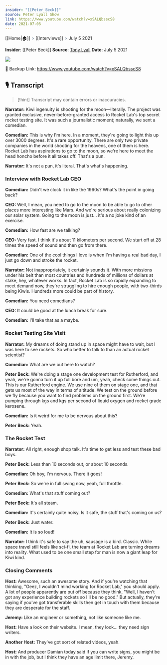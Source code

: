 ```yaml
---
insider: "[[Peter Beck]]"
source: Peter Lyall Show
link: https://www.youtube.com/watch?v=xSALQbsscS8
date: 2021-07-05
---
```

[[Home|🏠]] <span style="color: LightSlateGray">></span> [[Interviews]] <span style="color: LightSlateGray">></span> July 5 2021

**Insider**: [[Peter Beck]]
**Source**: [Tony Lyall](https://www.youtube.com/watch?v=xSALQbsscS8)
**Date**: July 5 2021

![](https://www.youtube.com/watch?v=xSALQbsscS8)

🔗 Backup Link: https://www.youtube.com/watch?v=xSALQbsscS8

## 🎙️ Transcript

>[!hint] Transcript may contain errors or inaccuracies.

**Narrator:** Kiwi ingenuity is shooting for the moon—literally. The project was granted exclusive, never-before-granted access to Rocket Lab's top secret rocket testing site. It was such a journalistic moment; naturally, we sent a comedian.

**Comedian:** This is why I'm here. In a moment, they're going to light this up over 3000 degrees. It's a rare opportunity. There are only two private companies in the world shooting for the heavens, one of them is here. Rocket Lab has aspirations to go to the moon, so we're here to meet the head honcho before it all takes off. That's a pun.

**Narrator:** It's not a pun, it's literal. That's what's happening.

### Interview with Rocket Lab CEO

**Comedian:** Didn't we clock it in like the 1960s? What's the point in going back?

**CEO:** Well, I mean, you need to go to the moon to be able to go to other places more interesting like Mars. And we're serious about really colonizing our solar system. Going to the moon is just... it's a no joke kind of an exercise.

**Comedian:** How fast are we talking?

**CEO:** Very fast. I think it's about 11 kilometers per second. We start off at 28 times the speed of sound and then go from there.

**Comedian:** One of the cool things I love is when I'm having a real bad day, I just go down and stroke the rocket.

**Narrator:** Not inappropriately, it certainly sounds it. With more missions under his belt than most countries and hundreds of millions of dollars at stake, hey, whatever works. In fact, Rocket Lab is so rapidly expanding to meet demand now, they're struggling to hire enough people, with two-thirds being Kiwis. Hundreds more could be part of history.

**Comedian:** You need comedians?

**CEO:** It could be good at the lunch break for sure.

**Comedian:** I'll take that as a maybe.

### Rocket Testing Site Visit

**Narrator:** My dreams of doing stand up in space might have to wait, but I was here to see rockets. So who better to talk to than an actual rocket scientist?

**Comedian:** What are we out here to watch?

**Peter Beck:** We're doing a stage one development test for Rutherford, and yeah, we're gonna turn it up full bore and um, yeah, check some things out. This is our Rutherford engine. We use nine of them on stage one, and that gets us most of the way in terms of altitude. We test on the ground before we fly because you want to find problems on the ground first. We're pumping through kgs and kgs per second of liquid oxygen and rocket grade kerosene.

**Comedian:** Is it weird for me to be nervous about this?

**Peter Beck:** Yeah.

### The Rocket Test

**Narrator:** All right, enough shop talk. It's time to get less and test these bad boys.

**Peter Beck:** Less than 10 seconds out, or about 10 seconds.

**Comedian:** Oh boy, I'm nervous. There it goes!

**Peter Beck:** So we're in full swing now, yeah, full throttle.

**Comedian:** What's that stuff coming out?

**Peter Beck:** It's all steam.

**Comedian:** It's certainly quite noisy. Is it safe, the stuff that's coming on us?

**Peter Beck:** Just water.

**Comedian:** It is so loud!

**Narrator:** I think it's safe to say the uh, sausage is a bird. Classic. While space travel still feels like sci-fi, the team at Rocket Lab are turning dreams into reality. What used to be one small step for man is now a giant leap for Kiwi kind.

### Closing Comments

**Host:** Awesome, such an awesome story. And if you're watching that thinking, "Geez, I wouldn't mind working for Rocket Lab," you should apply. A lot of people apparently are put off because they think, "Well, I haven't got any experience building rockets so I'll be no good." But actually, they're saying if you've got transferable skills then get in touch with them because they are desperate for the staff.

**Jeremy:** Like an engineer or something, not like someone like me.

**Host:** Have a look on their website. I mean, they look... they need sign writers.

**Another Host:** They've got sort of related videos, yeah.

**Host:** And producer Damian today said if you can write signs, you might be in with the job, but I think they have an age limit there, Jeremy.